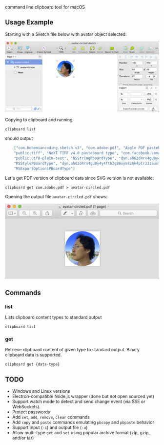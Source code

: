 command line clipboard tool for macOS

## Usage Example

Starting with a Sketch file below with avatar object selected:

![avatar-circled.sketch](doc/avatar-circled-sketch.png "avatar-circled.sketch")

Copying to clipboard and running

	clipboard list

should output

```json
	["com.bohemiancoding.sketch.v3", "com.adobe.pdf", "Apple PDF pasteboard type",
	"public.tiff", "NeXT TIFF v4.0 pasteboard type", "com.facebook.semaphore",
	"public.utf8-plain-text", "NSStringPboardType", "dyn.ah62d4rv4gu8y4y4xsv6023nukm10c6xenv61a3k",
	"MSStylePBoardType", "dyn.ah62d4rv4gu8y4y4ftb2g86xym72hk4ptr33zauxtqf3gkzd3sbwu",
	"MSExportOptionsPBoardType"]
```

Let's get PDF version of clipboard data since SVG version is not available:

	clipboard get com.adobe.pdf > avatar-circled.pdf

Opening the output file `avatar-circled.pdf` shows:

![avatar-circled.sketch](doc/avatar-circled-pdf.png "avatar-circled.pdf")

## Commands

### list

Lists clipboard content types to standard output

	clipboard list

### get

Retrieve clipboard content of given type to standard output. Binary clipboard data is supported.

	clipboard get {data-type}

## TODO

* Windows and Linux versions
* Electron-compatible Node.js wrapper (done but not open sourced yet)
* Support watch mode to detect and send change event (via SSE or WebSockets).
* Protect passwords
* Add `set`, `add`, `remove`, `clear` commands
* Add `copy` and `paste` commands emulating `pbcopy` and `pbpaste` behavior
* Support input (`-i`) and output file (`-o`)
* Allow multi-type `get` and `set` using popular archive format (zip, gzip, and/or tar)

